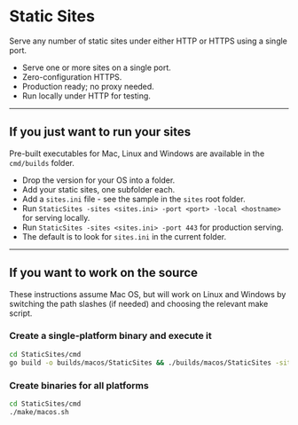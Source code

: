# Static Sites

Serve any number of static sites under either HTTP or HTTPS using a single port.

* Serve one or more sites on a single port.
* Zero-configuration HTTPS.
* Production ready; no proxy needed.
* Run locally under HTTP for testing.

---

## If you just want to run your sites

Pre-built executables for Mac, Linux and Windows are available in the ```cmd/builds``` folder.

* Drop the version for your OS into a folder.
* Add your static sites, one subfolder each.
* Add a ```sites.ini``` file - see the sample in the ```sites``` root folder.
* Run ```StaticSites -sites <sites.ini> -port <port> -local <hostname>``` for serving locally.
* Run ```StaticSites -sites <sites.ini> -port 443``` for production serving.
* The default is to look for ```sites.ini``` in the current folder.

---

## If you want to work on the source

These instructions assume Mac OS, but will work on Linux and Windows by switching the path slashes (if needed) and choosing the relevant make script.

### Create a single-platform binary and execute it

``` sh
cd StaticSites/cmd
go build -o builds/macos/StaticSites && ./builds/macos/StaticSites -sites ../sites/sites.ini -port 3000
```

### Create binaries for all platforms

``` sh
cd StaticSites/cmd
./make/macos.sh
```
